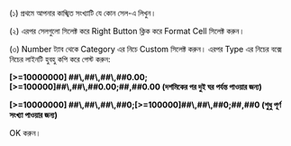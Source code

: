 <p><span style="color:#000000;">(১) প্রথমে আপনার কাঙ্খিত সংখ্যাটি যে কোন সেল-এ লিখুন।</span></p>

<p><span style="color:#000000;">(২) এরপর সেলগুলো সিলেক্ট করে Right Button ক্লিক করে Format Cell সিলেক্ট করুন।</span></p>

<p><span style="color:#000000;">(৩) Number ট্যাব থেকে Category এর নিচে Custom সিলেক্ট করুন। এরপর Type এর নিচের বক্সে নিচের লাইনটি হুবহু কপি করে পেস্ট করুন:</span></p>

<p><strong><span style="color:#000000;">[&gt;=10000000] ##\,##\,##\,##0.00;[&gt;=100000]##\,##\,##0.00;##,##0.00 (দশমিকের পর দুই ঘর পর্যন্ত পাওয়ার জন্য)</span></strong></p>

<p><strong><span style="color:#000000;">[&gt;=10000000] ##\,##\,##\,##0;[&gt;=100000]##\,##\,##0;##,##0 (শুধু পূর্ণ সংখ্যা পাওয়ার জন্য)</span></strong></p>

<p><span style="color:#000000;">OK করুন।</span></p>
